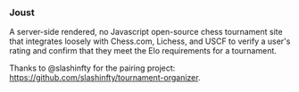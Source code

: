 ### Joust

A server-side rendered, no Javascript open-source chess tournament site that integrates loosely with Chess.com, Lichess, and USCF to verify a user's rating and confirm that they meet the Elo requirements for a tournament.

Thanks to @slashinfty for the pairing project: https://github.com/slashinfty/tournament-organizer.
